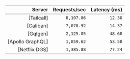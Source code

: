 <!-- PERFORMANCE_RESULTS_START -->

| Server | Requests/sec | Latency (ms) |
|--------:|--------------:|--------------:|
| [Tailcall] | `8,107.86` | `12.30` |
| [Caliban] | `7,078.92` | `14.37` |
| [Gqlgen] | `2,125.05` | `48.68` |
| [Apollo GraphQL] | `1,859.62` | `53.58` |
| [Netflix DGS] | `1,385.88` | `77.24` |

<!-- PERFORMANCE_RESULTS_END -->
